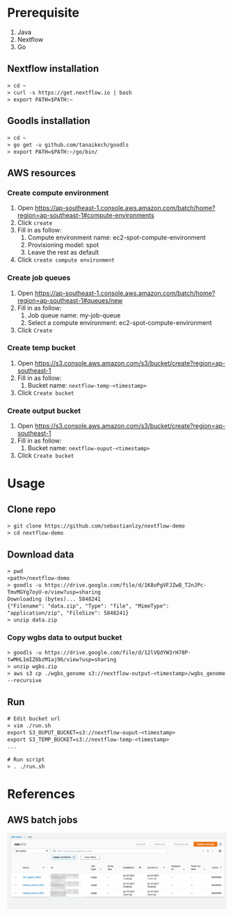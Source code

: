 # Prerequisite

1. Java 
2. Nextflow
3. Go

## Nextflow installation

```
> cd ~
> curl -s https://get.nextflow.io | bash
> export PATH=$PATH:~
```

## Goodls installation

```
> cd ~
> go get -u github.com/tanaikech/goodls
> export PATH=$PATH:~/go/bin/
```

## AWS resources
### Create compute environment
1. Open https://ap-southeast-1.console.aws.amazon.com/batch/home?region=ap-southeast-1#compute-environments
2. Click `create` 
3. Fill in as follow:
    1. Compute environment name: ec2-spot-compute-environment
    2. Provisioning model: spot
    3. Leave the rest as default
4. Click `create compute environment`

### Create job queues
1. Open https://ap-southeast-1.console.aws.amazon.com/batch/home?region=ap-southeast-1#queues/new
2. Fill in as follow:
    1. Job queue name: my-job-queue
    2. Select a compute environment: ec2-spot-compute-environment
3. Click `Create`

### Create temp bucket

1. Open https://s3.console.aws.amazon.com/s3/bucket/create?region=ap-southeast-1
2. Fill in as follow:
    1. Bucket name: `nextflow-temp-<timestamp>`
3. Click `Create bucket`

### Create output bucket

1. Open https://s3.console.aws.amazon.com/s3/bucket/create?region=ap-southeast-1
2. Fill in as follow:
    1. Bucket name: `nextflow-ouput-<timestamp>`
3. Click `Create bucket`

# Usage
## Clone repo
```
> git clone https://github.com/sebastianlzy/nextflow-demo
> cd nextflow-demo
```

## Download data
```
> pwd
<path>/nextflow-demo
> goodls -u https://drive.google.com/file/d/1K8oPgVFJZwB_T2nJPc-TmvMGYg7oyU-e/view?usp=sharing
Downloading (bytes)... 5848241
{"Filename": "data.zip", "Type": "file", "MimeType": "application/zip", "FileSize": 5848241}
> unzip data.zip
```

### Copy wgbs data to output bucket
```
> goodls -u https://drive.google.com/file/d/12lVQdYW3rH78P-twMHL1mIZ6bzM1aj96/view?usp=sharing
> unzip wgbs.zip
> aws s3 cp ./wgbs_genome s3://nextflow-output-<timestamp>/wgbs_genome --recursive
```

## Run

```
# Edit bucket url
> vim ./run.sh
export S3_OUPUT_BUCKET=s3://nextflow-ouput-<timestamp>
export S3_TEMP_BUCKET=s3://nextflow-temp-<timestamp>
...
```

```
# Run script
> . ./run.sh
```

# References

## AWS batch jobs
![aws-batch](./readme/aws-batch-jobs.png)